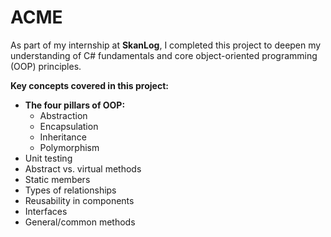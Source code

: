 # ACME

As part of my internship at **SkanLog**, I completed this project to deepen my understanding of C# fundamentals and core object-oriented programming (OOP) principles.

**Key concepts covered in this project:**
- **The four pillars of OOP:**
  - Abstraction
  - Encapsulation
  - Inheritance
  - Polymorphism
- Unit testing
- Abstract vs. virtual methods
- Static members
- Types of relationships
- Reusability in components
- Interfaces
- General/common methods
